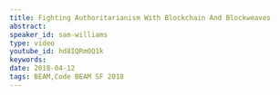 ```yaml
---
title: Fighting Authoritarianism With Blockchain And Blockweaves
abstract: 
speaker_id: sam-williams
type: video
youtube_id: hd8IQRm0Q1k
keywords: 
date: 2018-04-12
tags: BEAM,Code BEAM SF 2018
---
```


